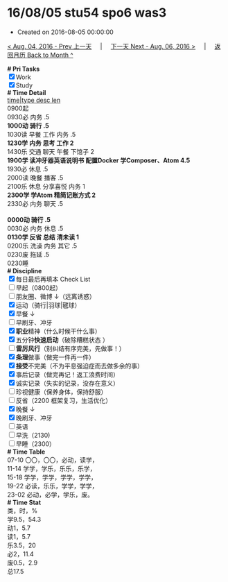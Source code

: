 # 16/08/05 stu54 spo6 was3

- Created on 2016-08-05 00:00:00

[< Aug. 04, 2016 - Prev 上一天](/_archived/lifelogs/2016/08/d04.md) &nbsp; &nbsp; | &nbsp; &nbsp; [下一天 Next - Aug. 06, 2016 >](/_archived/lifelogs/2016/08/d06.md) &nbsp; &nbsp; |  &nbsp; &nbsp; [返回月历 Back to Month ^](/_archived/lifelogs/2016/08/index.md)
<br/><div><b># Pri Tasks</b></div><div><input checked="true" type="checkbox"/>Work</div><div><input checked="true" type="checkbox"/>Study</div><div><div><b># Time Detail</b></div></div><div><u>time|type desc len</u></div><div>0900起</div><div>0930必 内务 .5</div><div><b>1000动 骑行 .5</b></div><div>1030读 早餐 工作 内务 .5</div><div><b>1230学 内务 思考 工作 2</b></div><div>1430乐 交通 聊天 午餐 下馆子 2</div><div><b>1900学 读冲牙器英语说明书 配置Docker 学Composer、Atom 4.5</b></div><div>1930必 休息 .5</div><div>2000读 晚餐 播客 .5</div><div>2100乐 休息 分享喜悦 内务 1</div><div><b>2300学 学Atom 精简记账方式 2</b></div><div>2330必 内务 聊天 .5</div><div><b><br/></b></div><div><b>0000动 骑行 .5</b></div><div>0030必 内务 休息 .5</div><div><b>0130学 反省 总结 清未读 1</b></div><div>0200乐 洗澡 内务 其它 .5</div><div>0230废 拖延 .5</div><div>0230睡</div><div><b># Discipline</b></div><div><input checked="true" type="checkbox"/>每日最后再填本 Check List</div><div><input type="checkbox"/>早起（0800起）</div><div><input type="checkbox"/>朋友圈、微博 ↓（远离诱惑）</div><div><input checked="true" type="checkbox"/>运动（骑行|羽球|毽球）</div><div><input checked="true" type="checkbox"/>早餐 ↓</div><div><input type="checkbox"/>早刷牙、冲牙</div><div><input checked="true" type="checkbox"/><b>职业</b>精神（什么时候干什么事）</div><div><input checked="true" type="checkbox"/>五分钟<b>快速启动</b>（破除糟糕状态 ）</div><div><input type="checkbox"/><b>雷厉风行</b>（别纠结有序完美，先做事！）</div><div><input checked="true" type="checkbox"/><b>条理</b>做事（做完一件再一件）</div><div><input checked="true" type="checkbox"/><b>接受</b>不完美（不为平息强迫症而去做多余的事）</div><div><div></div></div><div><input checked="true" type="checkbox"/>事后记录（做完再记！返工浪费时间）</div><div><input checked="true" type="checkbox"/>诚实记录（失实的记录，没存在意义）</div><div><div><input type="checkbox"/>珍视健康（保养身体，保持舒服）</div></div><div><input type="checkbox"/>反省（2200 框架复习，生活优化）</div><div><input checked="true" type="checkbox"/>晚餐 ↓</div><div><input checked="true" type="checkbox"/>晚刷牙、冲牙</div><div><input type="checkbox"/>英语</div><div><input type="checkbox"/>早洗（2130)</div><div><input type="checkbox"/>早睡（2300）</div><div><b># Time Table</b></div><div>07-10 〇〇，〇〇，必动，读学，</div><div>11-14 学学，学乐，乐乐，乐学，</div><div>15-18 学学，学学，学学，学学，</div><div>19-22 必读，乐乐，学学，学学，</div><div>23-02 必动，必学，学乐，废。</div><div><b># Time Stat</b></div><div>类，时，%</div><div>学9.5，54.3</div><div>动1，5.7</div><div>读1，5.7</div><div>乐3.5，20</div><div>必2，11.4</div><div>废0.5，2.9</div><div>总17.5</div>
